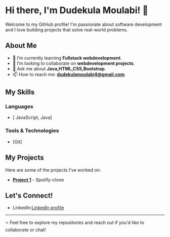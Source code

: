# Hi there, I'm Dudekula Moulabi! 👋

Welcome to my GitHub profile! I'm passionate about  software development and I love building projects that solve real-world problems.

## About Me

- 🌱 I’m currently learning **Fullstack webdevelopment**.
- 👯 I’m looking to collaborate on **webdevelopment projects**.
- 💬 Ask me about **Java,HTML,CSS,Bootstrap**.
- 📫 How to reach me: **dudekulamoulabi4@gmail.com**.
## My Skills
### Languages
- [ JavaScript, Java]
### Tools & Technologies
- [Git]

## My Projects
Here are some of the projects I've worked on:
- **[Project 1](https://github.com/moulabidudekula/spotify-clone)** - Spotify-clone


## Let's Connect!
- LinkedIn:[LinkedIn profile](https://www.linkedin.com/in/dudekula-moulabi-0ab757258/)

---

⭐️ Feel free to explore my repositories and reach out if you'd like to collaborate or chat!
